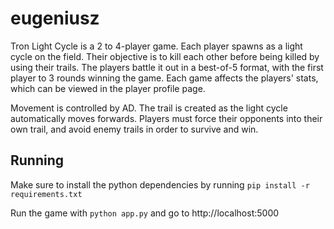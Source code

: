 # eugeniusz

Tron Light Cycle is a 2 to 4-player game. Each player spawns as a light cycle on the field. Their objective is to kill each other before being killed by using their trails. The players battle it out in a best-of-5 format, with the first player to 3 rounds winning the game. Each game affects the players' stats, which can be viewed in the player profile page.

Movement is controlled by AD. The trail is created as the light cycle automatically moves forwards. Players must force their opponents into their own trail, and avoid enemy trails in order to survive and win. 

## Running

Make sure to install the python dependencies by running `pip install -r requirements.txt`

Run the game with `python app.py` and go to http://localhost:5000
